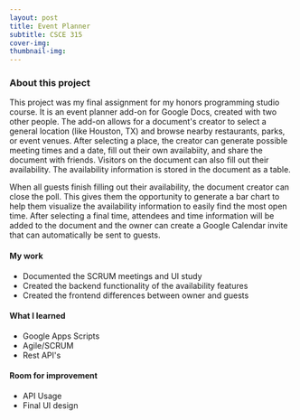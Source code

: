 ```yaml
---
layout: post
title: Event Planner
subtitle: CSCE 315
cover-img: 
thumbnail-img: 
---
```



### About this project

This project was my final assignment for my honors programming studio course. It is an event planner add-on for Google Docs, created
with two other people. The add-on allows for a document's creator to select a general location (like Houston, TX) and browse nearby 
restaurants, parks, or event venues. After selecting a place, the creator can generate possible meeting times and a date, fill out 
their own availabiity, and share the document with friends. Visitors on the document can also fill out their availability. The availability 
information is stored in the document as a table.

When all guests finish filling out their availability, the document creator can close the poll. This gives them the opportunity to generate 
a bar chart to help them visualize the availability information to easily find the most open time. After selecting a final time, attendees and 
time information will be added to the document and the owner can create a Google Calendar invite that can automatically be sent to guests.

#### My work

* Documented the SCRUM meetings and UI study
* Created the backend functionality of the availability features
* Created the frontend differences between owner and guests

#### What I learned

* Google Apps Scripts
* Agile/SCRUM
* Rest API's

#### Room for improvement

* API Usage
* Final UI design